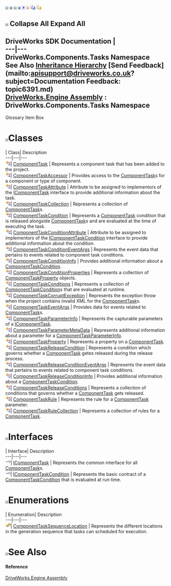 ![](dotnetimages/collapse.gif) ![](dotnetimages/expand.gif) ![](dotnetimages/collapse.gif) ![](dotnetimages/expand.gif) ![](dotnetimages/drpdown.gif) ![](dotnetimages/drpdown_orange.gif) ![](dotnetimages/copycode.gif) ![](dotnetimages/copycodeHighlight.gif)

![](dotnetimages/collapse.gif) Collapse All Expand All  
---  
DriveWorks SDK Documentation  |   
---|---  
DriveWorks.Components.Tasks Namespace   
See Also [Inheritance Hierarchy](topic6392.md) [Send Feedback](mailto:apisupport@driveworks.co.uk?subject=Documentation Feedback: topic6391.md)  
[DriveWorks.Engine Assembly](topic2156.md) : DriveWorks.Components.Tasks Namespace  
---  
  
Glossary Item Box

# ![](dotnetimages/collapse.gif)Classes

| Class| Description  
---|---|---  
![Class](dotnetimages/Class.gif)| [ComponentTask](topic6407.md) | Represents a component task that has been added to the project.  
![Class](dotnetimages/Class.gif)| [ComponentTaskAccessor](topic6429.md) | Provides access to the [ComponentTask](topic6407.md)s for a component or type of component.  
![Class](dotnetimages/Class.gif)| [ComponentTaskAttribute](topic6455.md) | Attribute to be assigned to implementors of the [IComponentTask](topic6393.md) interface to provide additional information about the task.  
![Class](dotnetimages/Class.gif)| [ComponentTaskCollection](topic6466.md) | Represents a collection of [ComponentTask](topic6407.md)s.  
![Class](dotnetimages/Class.gif)| [ComponentTaskCondition](topic6493.md) | Represents a [ComponentTask](topic6407.md) condition that is released alongside [ComponentTask](topic6407.md)s and are evaluated at the time of executing the task.  
![Class](dotnetimages/Class.gif)| [ComponentTaskConditionAttribute](topic6512.md) | Attribute to be assigned to implementors of the [IComponentTaskCondition](topic6399.md) interface to provide additional information about the condition.  
![Class](dotnetimages/Class.gif)| [ComponentTaskConditionEventArgs](topic6529.md) | Represents the event data that pertains to events related to component task conditions.  
![Class](dotnetimages/Class.gif)| [ComponentTaskConditionInfo](topic6536.md) | Provides additional information about a [ComponentTaskCondition](topic6493.md).  
![Class](dotnetimages/Class.gif)| [ComponentTaskConditionProperties](topic6549.md) | Represents a collection of [ComponentTaskProperty](topic6633.md) objects.  
![Class](dotnetimages/Class.gif)| [ComponentTaskConditions](topic6561.md) | Represents a collection of [ComponentTaskCondition](topic6493.md)s that are evaluated at runtime.  
![Class](dotnetimages/Class.gif)| [ComponentTaskCorruptException](topic6589.md) | Represents the exception throw when the project contains invalid XML for the [ComponentTask](topic6407.md)s.  
![Class](dotnetimages/Class.gif)| [ComponentTaskEventArgs](topic6596.md) | Provides data for events related to [ComponentTask](topic6407.md)s.  
![Class](dotnetimages/Class.gif)| [ComponentTaskParameterInfo](topic6603.md) | Represents the capturable parameters of a [IComponentTask](topic6393.md).  
![Class](dotnetimages/Class.gif)| [ComponentTaskParameterMetaData](topic6619.md) | Represents additional information about a parameter for a [ComponentTaskParameterInfo](topic6603.md).  
![Class](dotnetimages/Class.gif)| [ComponentTaskProperty](topic6633.md) | Represents a property on a [ComponentTask](topic6407.md).  
![Class](dotnetimages/Class.gif)| [ComponentTaskReleaseCondition](topic6647.md) | Represents a condition which governs whether a [ComponentTask](topic6407.md) getes released during the release process.  
![Class](dotnetimages/Class.gif)| [ComponentTaskReleaseConditionEventArgs](topic6663.md) | Represents the event data that pertains to events related to component task conditions.  
![Class](dotnetimages/Class.gif)| [ComponentTaskReleaseConditionInfo](topic6670.md) | Provides additional information about a [ComponentTaskCondition](topic6493.md).  
![Class](dotnetimages/Class.gif)| [ComponentTaskReleaseConditions](topic6682.md) | Represents a collection of conditions that governs whether a [ComponentTask](topic6407.md) gets released.  
![Class](dotnetimages/Class.gif)| [ComponentTaskRule](topic6704.md) | Represents the rule for a [ComponentTask](topic6407.md) parameter.  
![Class](dotnetimages/Class.gif)| [ComponentTaskRuleCollection](topic6723.md) | Represents a collection of rules for a [ComponentTask](topic6407.md).  
  
# ![](dotnetimages/collapse.gif)Interfaces

| Interface| Description  
---|---|---  
![Interface](dotnetimages/Interface.gif)| [IComponentTask](topic6393.md) | Represents the common interface for all [ComponentTask](topic6407.md)s.  
![Interface](dotnetimages/Interface.gif)| [IComponentTaskCondition](topic6399.md) | Represents the basic contract of a [ComponentTaskCondition](topic6493.md) that is evaluated at run time.  
  
# ![](dotnetimages/collapse.gif)Enumerations

| Enumeration| Description  
---|---|---  
![Enumeration](dotnetimages/Enumeration.gif)| [ComponentTaskSequenceLocation](topic6406.md) | Represents the different locations in the generation sequence that tasks can scheduled for execution.  
  
# ![](dotnetimages/collapse.gif)See Also

#### Reference

[DriveWorks.Engine Assembly](topic2156.md)


